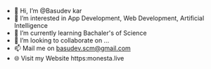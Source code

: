 - 👋 Hi, I’m @Basudev kar
- 👀 I’m interested in App Development, Web Development, Artificial Intelligence
- 🌱 I’m currently learning Bachaler's of Science
- 💞️ I’m looking to collaborate on ...
- 📫 Mail me on basudev.scm@gmail.com
- 🌐 Visit my Website https:monesta.live

<!---
Basudev2806/Basudev2806 is a ✨ special ✨ repository because its `README.md` (this file) appears on your GitHub profile.
You can click the Preview link to take a look at your changes.
--->
